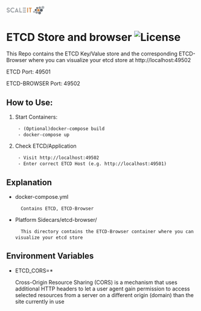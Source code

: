 <img src="https://raw.githubusercontent.com/ScaleIT-Org/media-ressources/master/logo/scaleit-logo.png" width="20%"/>

# ETCD Store and browser ![License](https://img.shields.io/github/license/ScaleIT-Org/spe-app-registry-etcd.svg?link=https://github.com/ScaleIT-Org/spe-app-registry-etcd/blob/master/LICENSE)

This Repo contains the ETCD Key/Value store and the corresponding ETCD-Browser where you can visualize your etcd store at http://localhost:49502

ETCD Port: 49501

ETCD-BROWSER Port: 49502

## How to Use:
1. Start Containers:

		- (Optional)docker-compose build
		- docker-compose up

2. Check ETCD/Application

		- Visit http://localhost:49502
		- Enter correct ETCD Host (e.g. http://localhost:49501)


## Explanation

- docker-compose.yml 

		Contains ETCD, ETCD-Browser
- Platform Sidecars/etcd-browser/
		
		This directory contains the ETCD-Browser container where you can visualize your etcd store
		
## Environment Variables

- ETCD_CORS=*

	Cross-Origin Resource Sharing (CORS) is a mechanism that uses additional HTTP headers to let a user agent gain permission to access selected resources from a server on a different origin (domain) than the site currently in use
